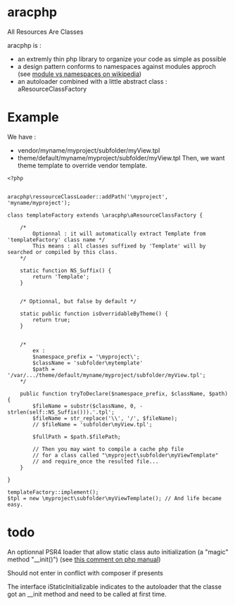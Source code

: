 # aracphp
All Resources Are Classes

aracphp is :
* an extremly thin php library to organize your code as simple as possible
* a design pattern conforms to namespaces against modules approch (see [module vs namespaces on wikipedia](https://en.wikipedia.org/wiki/Module_pattern#Namespaces))
* an autoloader combined with a little abstract class : aResourceClassFactory

# Example
We have :
* vendor/myname/myproject/subfolder/myView.tpl
* theme/default/myname/myproject/subfolder/myView.tpl
Then, we want theme template to override vendor template.

```
<?php


aracphp\ressourceClassLoader::addPath('\myproject', 'myname/myproject');

class templateFactory extends \aracphp\aResourceClassFactory {
    
    /*
        Optionnal : it will automatically extract Template from 'templateFactory' class name */
        This means : all classes suffixed by 'Template' will by searched or compiled by this class.
    */
    
    static function NS_Suffix() {
        return 'Template';
    }
    
    
    /* Optionnal, but false by default */
    
    static public function isOverridableByTheme() {
        return true;
    }
    
    
    /*
        ex :
        $namespace_prefix = '\myproject\';
        $className = 'subfolder\mytemplate'
        $path = '/var/.../theme/default/myname/myproject/subfolder/myView.tpl';
    */
    
    public function tryToDeclare($namespace_prefix, $className, $path) {
        $fileName = substr($className, 0, - strlen(self::NS_Suffix())).'.tpl'; 
        $fileName = str_replace('\\', '/', $fileName);
        // $fileName = 'subfolder\myView.tpl';
        
        $fullPath = $path.$filePath;
        
        // Then you may want to compile a cache php file
        // for a class called "\myproject\subfolder\myViewTemplate"
        // and require_once the resulted file...
    }
    
}

templateFactory::implement();
$tpl = new \myproject\subfolder\myViewTemplate(); // And life became easy.

```

# todo

An optionnal PSR4 loader that allow static class auto initialization (a "magic" method "__init()")
(see [this comment on php manual](https://www.php.net/manual/fr/language.oop5.autoload.php#86195))

Should not enter in conflict with composer if presents

The interface iStaticInitializable indicates to the autoloader that the classe got an __init method and need to be called at first time.
